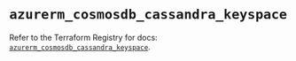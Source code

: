 # `azurerm_cosmosdb_cassandra_keyspace`

Refer to the Terraform Registry for docs: [`azurerm_cosmosdb_cassandra_keyspace`](https://registry.terraform.io/providers/hashicorp/azurerm/3.98.0/docs/resources/cosmosdb_cassandra_keyspace).
